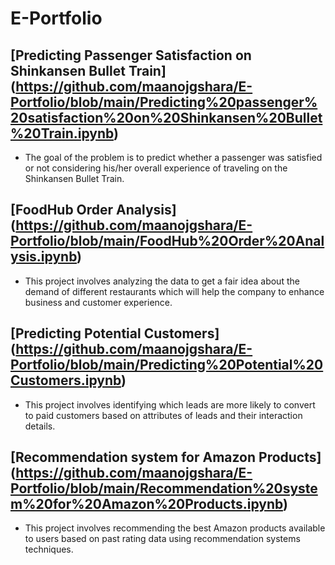 # E-Portfolio

## [Predicting Passenger Satisfaction on Shinkansen Bullet Train] (https://github.com/maanojgshara/E-Portfolio/blob/main/Predicting%20passenger%20satisfaction%20on%20Shinkansen%20Bullet%20Train.ipynb)
- The goal of the problem is to predict whether a passenger was satisfied or not considering his/her overall experience of traveling on the Shinkansen Bullet Train.

## [FoodHub Order Analysis] (https://github.com/maanojgshara/E-Portfolio/blob/main/FoodHub%20Order%20Analysis.ipynb)
- This project involves analyzing the data to get a fair idea about the demand of different restaurants which will help the company to enhance business and customer experience.

## [Predicting Potential Customers] (https://github.com/maanojgshara/E-Portfolio/blob/main/Predicting%20Potential%20Customers.ipynb)
- This project involves identifying which leads are more likely to convert to paid customers based on attributes of leads and their interaction details.

## [Recommendation system for Amazon Products] (https://github.com/maanojgshara/E-Portfolio/blob/main/Recommendation%20system%20for%20Amazon%20Products.ipynb) 
- This project involves recommending the best Amazon products available to users based on past rating data using recommendation systems techniques.
